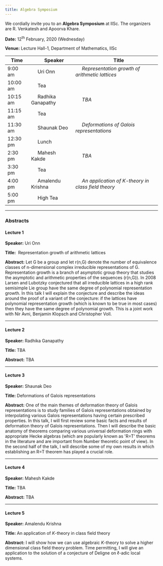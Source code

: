 ```yaml
---
title: Algebra Symposium
---
```

We cordially invite you to an __Algebra Symposium__ at IISc. The organizers are R. Venkatesh and Apoorva Khare.

__Date:__     12<sup>th</sup> February, 2020 (Wednesday)

__Venue:__  Lecture Hall-1, Department of Mathematics, IISc




Time               |   &nbsp;&nbsp;&nbsp;&nbsp; Speaker | &nbsp;&nbsp;&nbsp;&nbsp; Title
--- | --- | --- 
9:00 am  | &nbsp;&nbsp;&nbsp;&nbsp;  Uri Onn | &nbsp;&nbsp;&nbsp;&nbsp; _Representation growth of arithmetic lattices_
10:00 am  | &nbsp;&nbsp;&nbsp;&nbsp;  Tea
10:15 am  | &nbsp;&nbsp;&nbsp;&nbsp;  Radhika Ganapathy  | &nbsp;&nbsp;&nbsp;&nbsp; _TBA_
11:15 am  | &nbsp;&nbsp;&nbsp;&nbsp;  Tea
11:30 am  | &nbsp;&nbsp;&nbsp;&nbsp;  Shaunak Deo  | &nbsp;&nbsp;&nbsp;&nbsp; _Deformations of Galois representations_
12:30 pm  | &nbsp;&nbsp;&nbsp;&nbsp;  Lunch
2:30 pm  | &nbsp;&nbsp;&nbsp;&nbsp;  Mahesh Kakde  | &nbsp;&nbsp;&nbsp;&nbsp; _TBA_
3:30 pm  | &nbsp;&nbsp;&nbsp;&nbsp;  Tea
4:00 pm  | &nbsp;&nbsp;&nbsp;&nbsp;  Amalendu Krishna | &nbsp;&nbsp;&nbsp;&nbsp; _An application of $K$-theory in class field theory_
5:00 pm  | &nbsp;&nbsp;&nbsp;&nbsp; High Tea

---

### Abstracts

#### Lecture 1 ​

__Speaker:__ Uri Onn

__Title:__ ​ Representation growth of arithmetic lattices

__Abstract:__ Let G be a group and let r(n,G) denote the number of equivalence classes of n-dimensional complex irreducible representations of G. Representation growth is a branch of asymptotic group theory that studies the asymptotic and arithmetic properties of the sequences (r(n,G)). In 2008 Larsen and Lubotzky conjectured that all irreducible lattices in a high rank semisimple Lie group have the same degree of polynomial representation growth. In this talk I will explain the conjecture and describe the ideas around the proof of a variant of the conjecture: if the lattices have polynomial representation growth (which is known to be true in most cases) then they have the same degree of polynomial growth. This is a joint work with Nir Avni, Benjamin Klopsch and Christopher Voll.

---

#### Lecture 2​

__Speaker:__ Radhika Ganapathy

__Title:__ TBA

__Abstract:__ TBA

---

#### Lecture 3​

__Speaker:__ Shaunak Deo

__Title:__ Deformations of Galois representations

__Abstract:__ One of the main themes of deformation theory of Galois representations is to study families of Galois representations obtained by interpolating various Galois representations having certain prescribed properties. In this talk, I will first review some basic facts and results of deformation theory of Galois representations. Then I will describe the basic anatomy of theorems comparing various universal deformation rings with appropriate Hecke algebras (which are popularly known as 'R=T' theorems in the literature and are important from Number theoretic point of view). In the second half of the talk, I will describe some of my own results in which establishing an R=T theorem has played a crucial role.

---

#### Lecture 4​

__Speaker:__ Mahesh Kakde

__Title:__ TBA

__Abstract:__ TBA

---

#### Lecture 5​

__Speaker:__ Amalendu Krishna

__Title:__ An application of $K$-theory in class field theory

__Abstract:__ I will show how we can use algebraic $K$-theory to solve a higher dimensional class field theory problem. Time permitting, I will give an application to the solution of a conjecture of Deligne on $\ell$-adic local systems.
